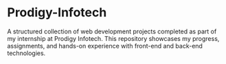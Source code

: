 # Prodigy-Infotech
A structured collection of web development projects completed as part of my internship at Prodigy Infotech. This repository showcases my progress, assignments, and hands-on experience with front-end and back-end technologies.
